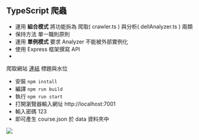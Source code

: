 ## TypeScript 爬蟲

- 運用 **組合模式** 將功能拆為 爬取( crawler.ts ) 與分析( dellAnalyzer.ts ) 兩類
- 保持方法 單一職則原則
- 運用 **單例模式** 要求 Analyzer 不能被外部實例化
- 使用 Express 框架撰寫 API
-

爬取網站 [連結](https://water.taiwanstat.com/) 標題與水位

- 安裝 `npm install`
- 編譯 `npm run build`
- 執行 `npm run start`
- 打開瀏覽器輸入網址 http://localhost:7001
- 輸入密碼 123
- 即可產生 course.json 於 data 資料夾中

![](https://i.imgur.com/f8mpCyB.jpg)

